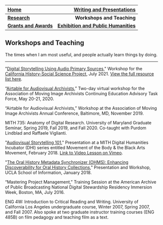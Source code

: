 | **[Home](https://ssapienza.github.io/ssapienza/)**      | **[Writing and Presentations](/writing-presentations.md)** |
| :----------- | -----------: |
| **[Research](/research.md)**          | **Workshops and Teaching**       |
|   **[Grants and Awards](/grants-awards.md)**   | **[Exhibition and Public Humanities](/exhibition-publichumanities.md)**      |

## Workshops and Teaching ##

The times when I am most useful, and people actually learn things by doing. 

---

"[Digital Storytelling Using Audio Primary Sources](https://prezi.com/view/0m6CZbn09IWije3JeUva/)," Workshop for the [California History-Social Science Project](https://chssp.sf.ucdavis.edu/events/digital-storytelling-using-audio-primary-sources-workshop), July 2021. [View the full resource list here](https://airtable.com/shrJpBTuqaRDcpnQr).

“[Airtable for Audiovisual Archivists](http://www.amiaonline.org/?p=531),” Two-day virtual workshop for the Association of Moving Image Archivists Continuing Education Advisory Task Force, May 20-21, 2020.

“Airtable for Audiovisual Archivists,” Workshop at the Association of Moving Image Archivists Annual Conference, Baltimore, MD, November 2019.

MITH 735: Anatomy of Digital Research. University of Maryland Graduate Seminar, Spring 2019, Fall 2019, and Fall 2020. Co-taught with Purdom Lindblad and Raffaele Viglianti.

"[Audiovisual Storytelling 101](https://docs.google.com/document/d/10Fa-h4sCo0j-CotG9bBRaX4SiRV2VrXkN3aQKBNwhG4/edit?usp=sharing)," Presentation at a MITH Digital Humanities Incubator (DHI) series entitled Movement of the Body & the Black Arts Movement, February 2018. [Link to Video Lesson on Vimeo](https://vimeo.com/254377275).

"[The Oral History Metadata Synchronizer (OHMS): Enhancing Discoverability for Oral History Collections](/documents/ohms-workshop.pdf)," Presentation and Workshop, UCLA School of Information, January 2018.

“Mastering Project Management,” Training Session at the American Archive of Public Broadcasting National Digital Stewardship Residency Immersion Week, Boston, MA, July 2016.

ENG 4W: Introduction to Critical Reading and Writing. University of California Los Angeles undergraduate course, Winter 2007, Spring 2007, and Fall 2007. Also spoke at two graduate instructor training courses (ENG 485B) on film pedagogy and teaching film as a text.
